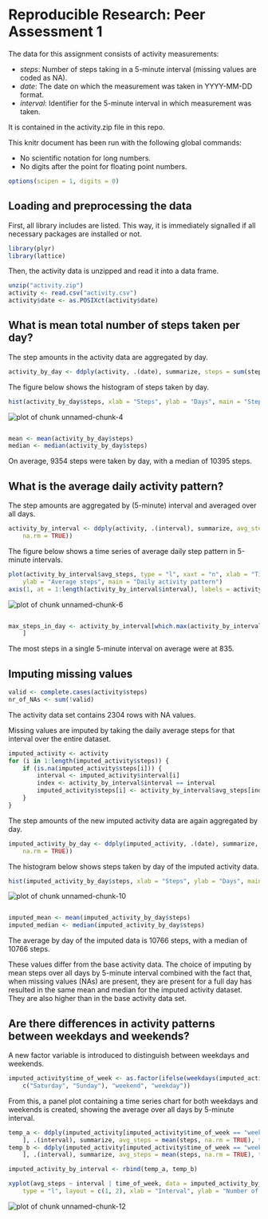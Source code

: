 # Reproducible Research: Peer Assessment 1

The data for this assignment consists of activity measurements:

* _steps_: Number of steps taking in a 5-minute interval (missing values are coded as NA).
* _date_: The date on which the measurement was taken in YYYY-MM-DD format.
* _interval_: Identifier for the 5-minute interval in which measurement was taken.

It is contained in the activity.zip file in this repo.

This knitr document has been run with the following global commands:

* No scientific notation for long numbers.
* No digits after the point for floating point numbers.


```r
options(scipen = 1, digits = 0)
```


## Loading and preprocessing the data

First, all library includes are listed. This way, it is immediately signalled
if all necessary packages are installed or not.


```r
library(plyr)
library(lattice)
```


Then, the activity data is unzipped and read it into a data frame.


```r
unzip("activity.zip")
activity <- read.csv("activity.csv")
activity$date <- as.POSIXct(activity$date)
```


## What is mean total number of steps taken per day?

The step amounts in the activity data are aggregated by day. 


```r
activity_by_day <- ddply(activity, .(date), summarize, steps = sum(steps, na.rm = TRUE))
```


The figure below shows the histogram of steps taken by day.


```r
hist(activity_by_day$steps, xlab = "Steps", ylab = "Days", main = "Steps distribution (by day)")
```

![plot of chunk unnamed-chunk-4](figure/unnamed-chunk-4.png) 

```r

mean <- mean(activity_by_day$steps)
median <- median(activity_by_day$steps)
```


On average, 9354 steps were taken by day, with a median of 10395 
steps.

## What is the average daily activity pattern?

The step amounts are aggregated by (5-minute) interval and averaged over all
days.


```r
activity_by_interval <- ddply(activity, .(interval), summarize, avg_steps = mean(steps, 
    na.rm = TRUE))
```


The figure below shows a time series of average daily step pattern in 5-minute
intervals.


```r
plot(activity_by_interval$avg_steps, type = "l", xaxt = "n", xlab = "Time of day", 
    ylab = "Average steps", main = "Daily activity pattern")
axis(1, at = 1:length(activity_by_interval$interval), labels = activity_by_interval$interval)
```

![plot of chunk unnamed-chunk-6](figure/unnamed-chunk-6.png) 

```r

max_steps_in_day <- activity_by_interval[which.max(activity_by_interval$avg_steps), 
    ]
```


The most steps in a single 5-minute interval on average were at 835.

## Imputing missing values


```r
valid <- complete.cases(activity$steps)
nr_of_NAs <- sum(!valid)
```


The activity data set contains 2304 rows with NA values.

Missing values are imputed by taking the daily average steps for that interval
over the entire dataset.


```r
imputed_activity <- activity
for (i in 1:length(imputed_activity$steps)) {
    if (is.na(imputed_activity$steps[i])) {
        interval <- imputed_activity$interval[i]
        index <- activity_by_interval$interval == interval
        imputed_activity$steps[i] <- activity_by_interval$avg_steps[index]
    }
}
```


The step amounts of the new imputed activity data are again aggregated by day. 


```r
imputed_activity_by_day <- ddply(imputed_activity, .(date), summarize, steps = sum(steps, 
    na.rm = TRUE))
```


The histogram below shows steps taken by day of the imputed activity data.


```r
hist(imputed_activity_by_day$steps, xlab = "Steps", ylab = "Days", main = "Steps distribution (by day)")
```

![plot of chunk unnamed-chunk-10](figure/unnamed-chunk-10.png) 

```r

imputed_mean <- mean(imputed_activity_by_day$steps)
imputed_median <- median(imputed_activity_by_day$steps)
```


The average by day of the imputed data is 10766 steps, with a median
of 10766 steps.  

These values differ from the base activity data. The choice of imputing by mean
steps over all days by 5-minute interval combined with the fact that, when
missing values (NAs) are present, they are present for a full day has resulted
in the same mean and median for the imputed activity dataset. They are also
higher than in the base activity data set.

## Are there differences in activity patterns between weekdays and weekends?

A new factor variable is introduced to distinguish between weekdays and
weekends.


```r
imputed_activity$time_of_week <- as.factor(ifelse(weekdays(imputed_activity$date) %in% 
    c("Saturday", "Sunday"), "weekend", "weekday"))
```


From this, a panel plot containing a time series chart for both weekdays and
weekends is created, showing the average over all days by 5-minute interval.


```r
temp_a <- ddply(imputed_activity[imputed_activity$time_of_week == "weekday", 
    ], .(interval), summarize, avg_steps = mean(steps, na.rm = TRUE), time_of_week = as.factor("weekday"))
temp_b <- ddply(imputed_activity[imputed_activity$time_of_week == "weekend", 
    ], .(interval), summarize, avg_steps = mean(steps, na.rm = TRUE), time_of_week = as.factor("weekend"))

imputed_activity_by_interval <- rbind(temp_a, temp_b)

xyplot(avg_steps ~ interval | time_of_week, data = imputed_activity_by_interval, 
    type = "l", layout = c(1, 2), xlab = "Interval", ylab = "Number of steps")
```

![plot of chunk unnamed-chunk-12](figure/unnamed-chunk-12.png) 

